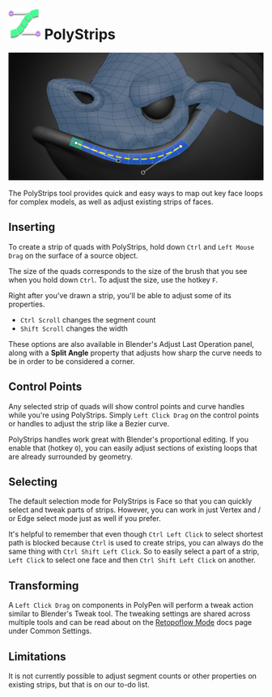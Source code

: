# ![](images/icons/polystrips-icon.png) PolyStrips

![](images/polystrips.jpg)


The PolyStrips tool provides quick and easy ways to map out key face loops for complex models, as well as adjust existing strips of faces.

## Inserting

To create a strip of quads with PolyStrips, hold down `Ctrl` and `Left Mouse Drag` on the surface of a source object. 

The size of the quads corresponds to the size of the brush that you see when you hold down `Ctrl`. To adjust the size, use the hotkey `F`.

Right after you've drawn a strip, you'll be able to adjust some of its properties. 
- `Ctrl Scroll` changes the segment count
- `Shift Scroll` changes the width

These options are also available in Blender's Adjust Last Operation panel, along with a **Split Angle** property that adjusts how sharp the curve needs to be in order to be considered a corner. 

## Control Points

Any selected strip of quads will show control points and curve handles while you're using PolyStrips. Simply `Left Click Drag` on the control points or handles to adjust the strip like a Bezier curve. 

PolyStrips handles work great with Blender's proportional editing. If you enable that (hotkey `O`), you can easily adjust sections of existing loops that are already surrounded by geometry.

## Selecting

The default selection mode for PolyStrips is Face so that you can quickly select and tweak parts of strips. However, you can work in just Vertex and / or Edge select mode just as well if you prefer.  

It's helpful to remember that even though `Ctrl Left Click` to select shortest path is blocked because `Ctrl` is used to create strips, you can always do the same thing with `Ctrl Shift Left Click`. So to easily select a part of a strip, `Left Click` to select one face and then `Ctrl Shift Left Click` on another. 

## Transforming

A `Left Click Drag` on components in PolyPen will perform a tweak action similar to Blender's Tweak tool. The tweaking settings are shared across multiple tools and can be read about on the [Retopoflow Mode](general.html) docs page under Common Settings.

## Limitations

It is not currently possible to adjust segment counts or other properties on existing strips, but that is on our to-do list. 

